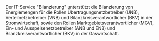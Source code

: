 Der IT-Service "Bilanzierung" unterstützt die Bilanzierung von Energiemengen für die Rollen Übertragungsnetzbetreiber (ÜNB), Verteilnetzbetreiber (VNB) und Bilanzkreisverantwortlicher (BKV) in der Stromwirtschaft, sowie den Rollen Marktgebietsverantwortlicher (MGV), Ein- und Ausspeisenetzbetreiber (ANB und ENB) und Bilanzkreisverantwortlicher (BKV) in der Gaswirtschaft.
